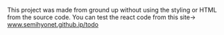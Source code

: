 This project was made from ground up without using the styling or HTML from the source code. 
You can test the react code from this site-> www.semihyonet.github.ip/todo
